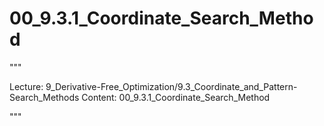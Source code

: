 # 00_9.3.1_Coordinate_Search_Method

"""

Lecture: 9_Derivative-Free_Optimization/9.3_Coordinate_and_Pattern-Search_Methods
Content: 00_9.3.1_Coordinate_Search_Method

"""

